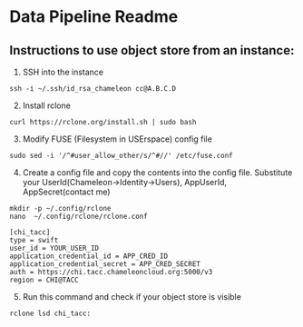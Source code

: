 # Data Pipeline Readme

## Instructions to use object store from an instance:
1. SSH into the instance
```
ssh -i ~/.ssh/id_rsa_chameleon cc@A.B.C.D
```
2. Install rclone
```
curl https://rclone.org/install.sh | sudo bash
```
3. Modify FUSE (Filesystem in USErspace) config file
```
sudo sed -i '/^#user_allow_other/s/^#//' /etc/fuse.conf
```
4. Create a config file and copy the contents into the config file.
Substitute your UserId(Chameleon->Identity->Users), AppUserId, AppSecret(contact me)
```
mkdir -p ~/.config/rclone
nano  ~/.config/rclone/rclone.conf
```
```
[chi_tacc]
type = swift
user_id = YOUR_USER_ID
application_credential_id = APP_CRED_ID
application_credential_secret = APP_CRED_SECRET
auth = https://chi.tacc.chameleoncloud.org:5000/v3
region = CHI@TACC
```
5. Run this command and check if your object store is visible
```
rclone lsd chi_tacc:
```
